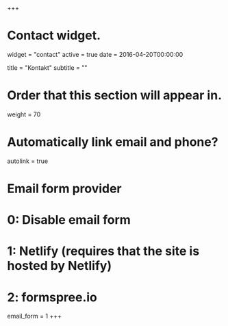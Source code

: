 +++
# Contact widget.
widget = "contact"
active = true
date = 2016-04-20T00:00:00

title = "Kontakt"
subtitle = ""

# Order that this section will appear in.
weight = 70

# Automatically link email and phone?
autolink = true

# Email form provider
#   0: Disable email form
#   1: Netlify (requires that the site is hosted by Netlify)
#   2: formspree.io
email_form = 1
+++

